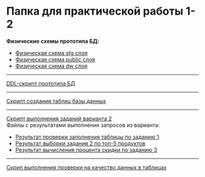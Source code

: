 <h1>Папка для практической работы 1-2</h1>

**Физические схемы прототипа БД:**
* [Физическая схема stg слоя](./ERD_stg.png)
* [Физическая схема public слоя](./ERD_public.png)
* [Физическая схема dw слоя](./ERD_dw.png)
<hr></hr>

[DDL-скрипт прототипа БД](./DDL_scriptBD.sql)
<hr></hr>

[Скрипт создания таблиц базы данных](./create_tables.sql)
<hr></hr>

[Скрипт выполнения заданий варианта 2](./variant_02_tasks.sql) <br>
Файлы с результатами выполнения запросов из варианта:
* [Результат проверки заполнения таблицы по заданию 1](./select_regional_sales_summary.csv)
* [Результат выборки задания 2 по топ-5 продуктов](./select_top5.csv)
* [Результат вычисления процента скидки по заданию 3](./select_AVG_discount.csv)
<hr></hr>

[Скрип выполнения проверки на качество данных в таблицах](./data_quality.sql)
